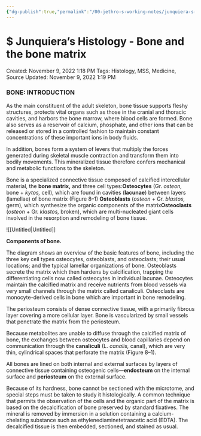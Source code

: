 ```yaml
---
{"dg-publish":true,"permalink":"/00-jethro-s-working-notes/junquiera-s-histology-bone-and-the-bone-matrix/","dgPassFrontmatter":true}
---
```



# $ Junquiera’s Histology - Bone and the bone matrix

Created: November 9, 2022 1:18 PM
Tags: Histology, MSS, Medicine, Source
Updated: November 9, 2022 1:19 PM

### **BONE: INTRODUCTION**

As the main constituent of the adult skeleton, bone tissue supports fleshy structures, protects vital organs such as those in the cranial and thoracic cavities, and
harbors the bone marrow, where blood cells are formed. Bone also serves as a reservoir of calcium, phosphate, and other ions that can be released or stored in a
controlled fashion to maintain constant concentrations of these important ions in body fluids.

In addition, bones form a system of levers that multiply the forces generated during skeletal muscle contraction and transform them into bodily movements. This
mineralized tissue therefore confers mechanical and metabolic functions to the skeleton.

Bone is a specialized connective tissue composed of calcified intercellular material, the **bone matrix,** and three cell types:**Osteocytes** (Gr. *osteon,* bone + *kytos,* cell), which are found in cavities (**lacunae**) between layers (lamellae) of bone matrix (Figure 8–1)
**Osteoblasts** (*osteon* + Gr. *blastos,* germ), which synthesize the organic components of the matrix**Osteoclasts** (*osteon* + Gr. *klastos,* broken), which are multi-nucleated giant cells involved in the resorption and remodeling of bone tissue.

![[Untitled\|Untitled]]

**Components of bone.**

The diagram shows an overview of the basic features of bone, including the three key cell types osteocytes, osteoblasts, and osteoclasts; their usual locations; and the
typical lamellar organizations of bone. Osteoblasts secrete the matrix which then hardens by calcification, trapping the differentiating cells now called osteocytes in
individual lacunae. Osteocytes maintain the calcified matrix and receive nutrients from blood vessels via very small channels through the matrix called canaliculi.
Osteoclasts are monocyte-derived cells in bone which are important in bone remodeling.

The periosteum consists of dense connective tissue, with a primarily fibrous layer covering a more cellular layer. Bone is vascularized by small vessels that penetrate the
matrix from the periosteum.

Because metabolites are unable to diffuse through the calcified matrix of bone, the exchanges between osteocytes and blood capillaries depend on communication
through the **canaliculi** (L. *canalis,* canal), which are very thin, cylindrical spaces that perforate the matrix (Figure 8–1).

All bones are lined on both internal and external surfaces by layers of connective tissue containing osteogenic cells—**endosteum** on the internal surface and
**periosteum** on the external surface.

Because of its hardness, bone cannot be sectioned with the microtome, and special steps must be taken to study it histologically. A common technique that permits
the observation of the cells and the organic part of the matrix is based on the decalcification of bone preserved by standard fixatives. The mineral is removed by
immersion in a solution containing a calcium-chelating substance such as ethylenediaminetetraacetic acid (EDTA). The decalcified tissue is then embedded, sectioned,
and stained as usual.